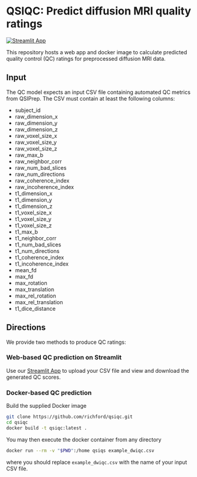 # QSIQC: Predict diffusion MRI quality ratings

[![Streamlit App](https://static.streamlit.io/badges/streamlit_badge_black_white.svg)](https://share.streamlit.io/richford/qsiqc/main/app.py)

This repository hosts a web app and docker image to calculate predicted quality
control (QC) ratings for preprocessed diffusion MRI data.

## Input

The QC model expects an input
CSV file containing automated QC metrics from QSIPrep. The CSV must contain at
least the following columns:

- subject_id
- raw_dimension_x
- raw_dimension_y
- raw_dimension_z
- raw_voxel_size_x
- raw_voxel_size_y
- raw_voxel_size_z
- raw_max_b
- raw_neighbor_corr
- raw_num_bad_slices
- raw_num_directions
- raw_coherence_index
- raw_incoherence_index
- t1_dimension_x
- t1_dimension_y
- t1_dimension_z
- t1_voxel_size_x
- t1_voxel_size_y
- t1_voxel_size_z
- t1_max_b
- t1_neighbor_corr
- t1_num_bad_slices
- t1_num_directions
- t1_coherence_index
- t1_incoherence_index
- mean_fd
- max_fd
- max_rotation
- max_translation
- max_rel_rotation
- max_rel_translation
- t1_dice_distance

## Directions

We provide two methods to produce QC ratings:

### Web-based QC prediction on Streamlit

Use our [Streamlit App](https://share.streamlit.io/richford/qsiqc/main/app.py)
to upload your CSV file and view and download the generated QC scores.

### Docker-based QC prediction

Build the supplied Docker image

```bash
git clone https://github.com/richford/qsiqc.git
cd qsiqc
docker build -t qsiqc:latest .
```

You may then execute the docker container from any directory

```bash
docker run --rm -v "$PWD":/home qsiqs example_dwiqc.csv
```

where you should replace `example_dwiqc.csv` with the name of your input CSV file.
